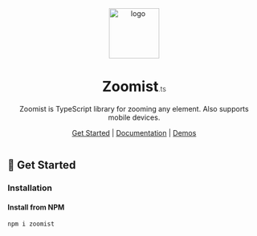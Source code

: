 <div align="center">
  <img src="https://i.imgur.com/fHxO8Fl.png" width="100px" height="100px" alt="logo" />
  <h1>Zoomist<span style="font-size: 14px; font-weight: 300;">.ts</span></h1>
  <p>Zoomist is TypeScript library for zooming any element. Also supports mobile devices.</p>
</div>

<p align="center">
  <a href="">Get Started</a> |
  <a href="">Documentation</a> |
  <a href="">Demos</a>
</p>

<div align="center">
  <a aria-label="NPM version" href="https://github.com/cotton123236/zoomist-ts">
    <img alt="" src="https://img.shields.io/badge/npm-v0.0.0-black?style=for-the-badge">
  </a>
</div>

## 🚀 Get Started

### Installation

#### Install from NPM
```
npm i zoomist
```